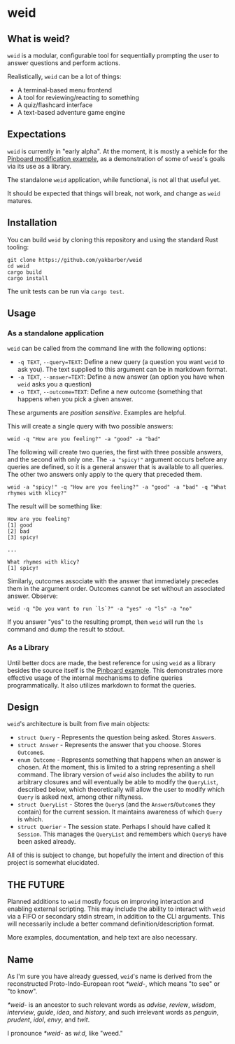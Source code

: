 # weid

## What is weid?

`weid` is a modular, configurable tool for sequentially prompting the user to answer questions and perform actions.

Realistically, `weid` can be a lot of things:

- A terminal-based menu frontend
- A tool for reviewing/reacting to something
- A quiz/flashcard interface
- A text-based adventure game engine

## Expectations

`weid` is currently in "early alpha". At the moment, it is mostly a vehicle for the [Pinboard modification example](examples/pbin), as a demonstration of some of `weid`'s goals via its use as a library.

The standalone `weid` application, while functional, is not all that useful yet.

It should be expected that things will break, not work, and change as `weid` matures.

## Installation

You can build `weid` by cloning this repository and using the standard Rust tooling: 

    git clone https://github.com/yakbarber/weid
    cd weid
    cargo build
    cargo install

The unit tests can be run via `cargo test`.

## Usage

### As a standalone application

`weid` can be called from the command line with the following options:

- `-q TEXT`, `--query=TEXT`: Define a new query (a question you want `weid` to ask you). The text supplied to this argument can be in markdown format.
- `-a TEXT`, `--answer=TEXT`: Define a new answer (an option you have when `weid` asks you a question)
- `-o TEXT`, `--outcome=TEXT`: Define a new outcome (something that happens when you pick a given answer.

These arguments are *position sensitive*. Examples are helpful.

This will create a single query with two possible answers:

    weid -q "How are you feeling?" -a "good" -a "bad" 

The following will create two queries, the first with three possible answers, and the second with only one. The `-a "spicy!"` argument occurs before any queries are defined, so it is a general answer that is available to all queries. The other two answers only apply to the query that preceded them.

    weid -a "spicy!" -q "How are you feeling?" -a "good" -a "bad" -q "What rhymes with klicy?"

The result will be something like:

    How are you feeling?
    [1] good
    [2] bad
    [3] spicy!

    ...

    What rhymes with klicy?
    [1] spicy!

Similarly, outcomes associate with the answer that immediately precedes them in the argument order. Outcomes cannot be set without an associated answer. Observe:

    weid -q "Do you want to run `ls`?" -a "yes" -o "ls" -a "no"

If you answer "yes" to the resulting prompt, then `weid` will run the `ls` command and dump the result to stdout. 

### As a Library

Until better docs are made, the best reference for using `weid` as a library besides the source itself is the [Pinboard example](examples/pbin). This demonstrates more effective usage of the internal mechanisms to define queries programmatically. It also utilizes markdown to format the queries.

## Design

`weid`'s architecture is built from five main objects:

- `struct Query` - Represents the question being asked. Stores `Answer`s.
- `struct Answer` - Represents the answer that you choose. Stores `Outcome`s.
- `enum Outcome` - Represents something that happens when an answer is chosen. At the moment, this is limited to a string representing a shell command. The library version of `weid` also includes the ability to run arbitrary closures and will eventually be able to modify the `QueryList`, described below, which theoretically will allow the user to modify which `Query` is asked next, among other niftyness.
- `struct QueryList` - Stores the `Query`s (and the `Answer`s/`Outcome`s they contain) for the current session. It maintains awareness of which `Query` is which.
- `struct Querier` - The session state. Perhaps I should have called it `Session`. This manages the `QueryList` and remembers which `Query`s have been asked already.

All of this is subject to change, but hopefully the intent and direction of this project is somewhat elucidated.

## THE FUTURE

Planned additions to `weid` mostly focus on improving interaction and enabling external scripting. This may include the ability to interact with `weid` via a FIFO or secondary stdin stream, in addition to the CLI arguments. This will necessarily include a better command definition/description format.

More examples, documentation, and help text are also necessary.

## Name

As I'm sure you have already guessed, `weid`'s name is derived from the reconstructed Proto-Indo-European root _\*weid-_, which means "to see" or "to know".

_\*weid-_ is an ancestor to such relevant words as _advise_, _review_, _wisdom_, _interview_, _guide_, _idea_, and _history_, and such irrelevant words as _penguin_, _prudent_, _idol_, _envy_, and _twit_.

I pronounce _\*weid-_ as _wi&#720;d_, like "weed."

